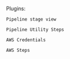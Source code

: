 Plugins:

    Pipeline stage view
    
    Pipeline Utility Steps
    
    AWS Credentials
    
    AWS Steps
